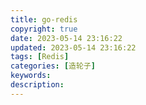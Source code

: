 ```yaml
---
title: go-redis
copyright: true
date: 2023-05-14 23:16:22
updated: 2023-05-14 23:16:22
tags: [Redis]
categories: [造轮子]
keywords:
description:
---
```




<!-- more -->